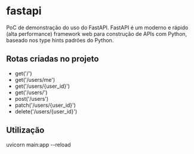 # fastapi

PoC de demonstração do uso do FastAPI. FastAPI é um moderno e rápido (alta performance) framework web para construção de APIs com Python, baseado nos type hints padrões do Python.

## Rotas criadas no projeto

* get('/')
* get('/users/me')
* get('/users/{user_id}')
* get('/users/')
* post('/users')
* patch('/users/{user_id}')
* delete('/users/{user_id}')

## Utilização

uvicorn main:app --reload
